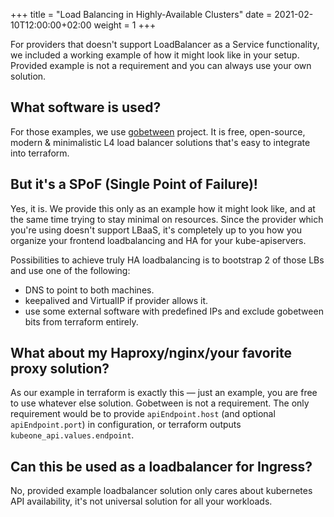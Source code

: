 +++
title = "Load Balancing in Highly-Available Clusters"
date = 2021-02-10T12:00:00+02:00
weight = 1
+++

For providers that doesn't support LoadBalancer as a Service functionality, we
included a working example of how it might look like in your setup. Provided
example is not a requirement and you can always use your own solution.

## What software is used?

For those examples, we use [gobetween][gobetween] project. It is free, open-source,
modern & minimalistic L4 load balancer solutions that's easy to integrate into
terraform.

## But it's a SPoF (Single Point of Failure)!

Yes, it is. We provide this only as an example how it might look like, and at
the same time trying to stay minimal on resources. Since the provider which you're using doesn't support LBaaS, it's completely up to you how you organize your frontend
loadbalancing and HA for your kube-apiservers.

Possibilities to achieve truly HA loadbalancing is to bootstrap 2 of those LBs
and use one of the following:
* DNS to point to both machines.
* keepalived and VirtualIP if provider allows it.
* use some external software with predefined IPs and exclude gobetween bits from
  terraform entirely.

## What about my Haproxy/nginx/your favorite proxy solution?

As our example in terraform is exactly this — just an example, you are free to
use whatever else solution. Gobetween is not a requirement. The only requirement
would be to provide `apiEndpoint.host` (and optional `apiEndpoint.port`) in
configuration, or terraform outputs `kubeone_api.values.endpoint`.

## Can this be used as a loadbalancer for Ingress?

No, provided example loadbalancer solution only cares about kubernetes API
availability, it's not universal solution for all your workloads.

[gobetween]: http://gobetween.io
